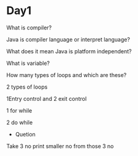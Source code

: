 # Day1
What is compiler?

Java is compiler language or interpret language?

What does it mean Java is  platform independent?

What is variable?

How many types of loops and which are these? 

2 types of loops

1Entry control and 2 exit control

1 for while

2 do while 

 - Quetion
 
Take 3 no print smaller no from those 3 no 
